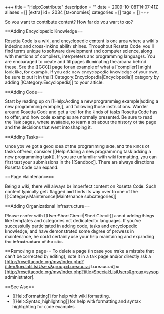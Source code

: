+++
title = "Help:Contribute"
description = ""
date = 2009-10-08T14:07:41Z
aliases = []
[extra]
id = 2034
[taxonomies]
categories = []
tags = []
+++

So you want to contribute content?  How far do you want to go?

==Adding Encyclopedic Knowledge==

Rosetta Code is a wiki, and encyclopedic content is one area where a wiki's indexing and cross-linking ability shines. Throughout Rosetta Code, you'll find terms unique to software development and computer science, along with mentions of compilers, interpreters and programming languages. You are encouraged to create and fill pages illuminating the arcana behind these. See the [[GCC]] page for an example of what a [[compiler]] might look like, for example. If you add new encyclopedic knowledge of your own, be sure to put it in the [[:Category:Encyclopedia|Encyclopedia]] category by adding <nowiki>[[Category:Encyclopedia]]</nowiki> to your article.

==Adding Code==

Start by reading up on [[Help:Adding a new programming example|adding a new programming example]], and following those instructions.  Wander around Rosetta Code and get a feel for the kinds of tasks Rosetta Code has to offer, and how code examples are normally presented.  Be sure to read the Talk pages, where available, to learn a bit about the history of the page and the decisions that went into shaping it.

==Adding Tasks==

Once you've got a good idea of the programming side, and the kinds of tasks offered, consider [[Help:Adding a new programming task|adding a new programming task]]. If you are unfamiliar with wiki formatting, you can first test your submissions in the [[Sandbox]]. There are always directions Rosetta Code can expand.

==Page Maintenance==

Being a wiki, there will always be imperfect content on Rosetta Code.  Such content typically gets flagged and finds its way over to one of the [[:Category:Maintenance|Maintenance subcategories]].

==Adding Organizational Infrastructure==

Please confer with [[User:Short Circuit|Short Circuit]] about adding things like templates and categories not dedicated to languages.  If you've successfully participated in adding code, tasks and encyclopedic knowledge, and have demonstrated some degree of prowess in maintenance, he could certainly use your help maintaining and expanding the infrastructure of the site.

==Removing a page==
To delete a page (in case you make a mistake that can't be corrected by editing), note it in a talk page and/or directly ask a [http://rosettacode.org/mw/index.php?title=Special:ListUsers&group=bureaucrat bureaucrat] or [http://rosettacode.org/mw/index.php?title=Special:ListUsers&group=sysop administrator].

==See Also==

* [[Help:Formatting]] for help with wiki formatting.
* [[Help:Syntax_highlighting]] for help with formatting and syntax highlighting for code examples
